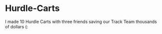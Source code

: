 # Hurdle-Carts
I made 10 Hurdle Carts with three friends saving our Track Team thousands of dollars (:
